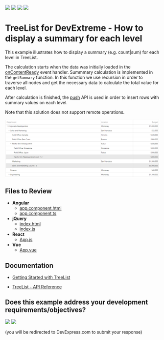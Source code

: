 <!-- default badges list -->
![](https://img.shields.io/endpoint?url=https://codecentral.devexpress.com/api/v1/VersionRange/355815169/20.2.3%2B)
[![](https://img.shields.io/badge/Open_in_DevExpress_Support_Center-FF7200?style=flat-square&logo=DevExpress&logoColor=white)](https://supportcenter.devexpress.com/ticket/details/T988572)
[![](https://img.shields.io/badge/📖_How_to_use_DevExpress_Examples-e9f6fc?style=flat-square)](https://docs.devexpress.com/GeneralInformation/403183)
[![](https://img.shields.io/badge/💬_Leave_Feedback-feecdd?style=flat-square)](#does-this-example-address-your-development-requirementsobjectives)
<!-- default badges end -->

# TreeList for DevExtreme - How to display a summary for each level

This example illustrates how to display a summary (e.g. count|sum) for each level in TreeList.

The calculation starts when the data was initially loaded in the [onContentReady](https://js.devexpress.com/Documentation/ApiReference/UI_Components/dxTreeList/Configuration/#onContentReady) event handler.  Summmary calculation is implemented in the `getSummary` function. In this function we use recursion in order to traverse all nodes and get the necessary data to calculate the total value for each level.

After calculation is finished, the [push](https://js.devexpress.com/Documentation/ApiReference/Data_Layer/ArrayStore/Methods/#pushchanges) API is used in order to insert rows with summary values on each level.

Note that this solution does not support remote operations.

<div align="center"><img alt="TreeList for DevExtreme - How to display a summary for each level" src="dx-treelist-display-summary-for-each-level.png" /></div>

## Files to Review

- **Angular**
    - [app.component.html](Angular/src/app/app.component.html)
    - [app.component.ts](Angular/src/app/app.component.ts)
- **jQuery**
    - [index.html](jQuery/src/index.html)
    - [index.js](jQuery/src/index.js)
- **React**
    - [App.js](React/src/App.js)
- **Vue**
    - [App.vue](Vue/src/App.vue)

## Documentation

- [Getting Started with TreeList](https://js.devexpress.com/Documentation/Guide/UI_Components/TreeList/Getting_Started_with_TreeList/)

- [TreeList - API Reference](https://js.devexpress.com/Documentation/ApiReference/UI_Components/dxTreeList/)
<!-- feedback -->
## Does this example address your development requirements/objectives?

[<img src="https://www.devexpress.com/support/examples/i/yes-button.svg"/>](https://www.devexpress.com/support/examples/survey.xml?utm_source=github&utm_campaign=devextreme-treelist-display-summary-for-each-level&~~~was_helpful=yes) [<img src="https://www.devexpress.com/support/examples/i/no-button.svg"/>](https://www.devexpress.com/support/examples/survey.xml?utm_source=github&utm_campaign=devextreme-treelist-display-summary-for-each-level&~~~was_helpful=no)

(you will be redirected to DevExpress.com to submit your response)
<!-- feedback end -->
